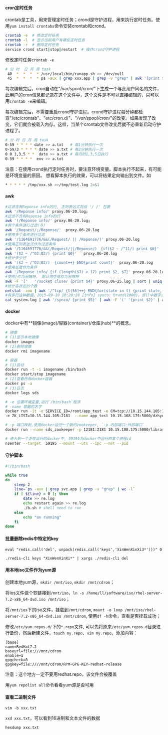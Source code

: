 #### cron定时任务

crontab是工具，用来管理定时任务；crond是守护进程，用来执行定时任务。使用`yum install crontabs`命令安装crontab和crond。

```sh
crontab -e  # 修改定时任务
crontab -l  # 显示当前用户有哪些定时任务
crontab -r  # 删除定时任务
service crond start|stop|restart  # 操作crond守护进程
```

修改定时任务`crontab -e`
```sh
# 分 时  日 月 周 task
 40  *  *  *  * /usr/local/bin/runapp.sh >> /dev/null
 45  *  *  *  * ps -aux | grep xxx.app | grep -v "grep" | awk '{print $2}' | xargs kill -9
```

每次编辑完后，cron自动在"/var/spool/cron/"下生成一个与此用户同名的文件，此用户的cron信息都记录在这个文件中，这个文件是不可以直接编辑的，只可以用`crontab -e`来编辑。

每次编辑完后，不需要重启crond守护进程。crond守护进程每分钟都检查"/etc/crontab"、"etc/cron.d/*"、"/var/spool/cron/*"的改变。如果发现了改变，它们就会被载入内存。这样，当某个crontab文件改变后就不必重新启动守护进程了。

```sh
# 分 时 日 月 周 task
0-59 * * * * date >> a.txt   # 每1分钟执行一次
0-59/3 * * * * date >> a.txt # 每3分钟执行一次
0 0 1,3,5 * *  date >> a.txt # 每月的1,3,5日执行
0-59 * * * *  env >> a.txt 
```

注意：在使用crond执行定时任务时，要注意环境变量。脚本执行不起来，有可能是环境变量的原因。
想看脚本执行的效果，可以将结果定向输出到文件。如
```sh
* * * * * /tmp/xxx.sh >>/tmp/test.log 2>&1
```

#### awk
```sh
#过滤含有Reponse info的行, 正则表达式将由 '/ /' 包裹
awk '/Reponse info/' proxy.06-20.log;      
#过滤不含有Reponse info的行
awk '!/Reponse info/' proxy.06-20.log;
#两个条件进行过滤(与)
awk '/Request/;/Reponse/'  proxy.06-20.log
#使用多个条件进行过滤
awk '/1164691776/&&(/Request/ || /Reponse/)' proxy.06-20.log
#使用正则表达式作为过滤条件
awk '/1164691776/&&(/Request/||/Reponse/)　{if($2 ~ /^11/) print $0}'
awk '($2 ~ /^02:02/) {print $0}'   proxy.06-20.log
#统计多少行
awk '($2 ~ /^02:02/)  {count++} END{print count}'  proxy.06-20.log
#使用长度作为条件
awk '/Reponse info/ {if (length($7) > 17) print $2, $7}' proxy.06-20.log
#使用[作为分隔符， 默认用空格作为分隔符
awk -F '['   '/socket close/ {print $4}' proxy.06-25.log | sort | uniq
#统计各状态的个数
netstat -ano | awk '/^tcp/ {t[$6]++} END{for(state in t) {print state, t[state]} }'
#有多行这种数据，2015-09-10 10:20:28 [info] synco: brand(1000)，求()中数字之和
cat system.log | awk '/synco/ {print $5}' | awk -F '(' '{print $2}' | awk -F ')' '{print $1}' | awk '{a+=$0} END{print a}'
```

#### docker
docker中有**镜像(image)/容器(container)/仓库(hub)**的概念。

```sh
# 镜像
# (1)显示本地镜像
docker images
# (2)删除镜像
docker rmi imagename

# 容器
# (1)启动
docker run -t -i imagename /bin/bash
docker start/stop imagename
# (2)查看所有docker容器
docker ps -a
# (3)日志
docker logs sds

# -e 设置环境变量,运行`/bin/bash`程序
# -name 容器的名字
docker run -it -e SERVICE_ID=/root/app_test -e CM=tcp://10.15.144.105:10400 
-e ZK_LIST=10.15.144.105:2181  --name app_test 10.15.108.175:5000/dzhyun/sds:1.0.209 /bin/bash

# -p 端口映射,使用docker运行一个新的zookeeper, `-p 内部端口:外部端口`
docker run --name sds_zookeeper -p 12181:2181 10.15.108.175:5000/library/zookeeper:3.4.6

# 进入到一个正在运行的docker中, 59195为docker中运行的某个进程id
nsenter --target  59195 --mount --uts --ipc --net --pid
```

#### 守护脚本
```sh
#!/bin/bash

while true
do
    sleep 2
    line=`ps -aux | grep svc.app | grep -v "grep" | wc -l`
    if [ ${line} = 0 ]; then
        date >> re.log
        echo restart again >> re.log
        ./b.sh # shell need to run
    else
        echo "on running"
    fi
done
```

#### 批量删除redis中特定的key
`eval "redis.call('del', unpack(redis.call('keys','XinWenXinXi3*')))" 0`

`./redis-cli keys "XinWenXinXi*" | xargs ./redis-cli del`

#### 用本地iso文件作为yum源
创建本地yum源，`mkdir /mnt/iso`, `mkdir /mnt/cdrom`；

将ios文件做个软链接到`/mnt/iso`，`ln -s /home/ll/software/iso/rhel-server-7.2-x86_64-dvd.iso /mnt/iso`；

将`/mnt/ios`下的iso文件，挂载到`/mnt/cdrom`, `mount -o loop /mnt/iso/rhel-server-7.2-x86_64-dvd.iso /mnt/cdrom`, 使用`df -h`命令，查看是否挂载成功；

修改`/etc/yum.repos.d/`下的`*.repo`文件, 可以先将原来`/etc/yum.repos.d`目录进行备份，然后新建文件，`touch my.repo, vim my.repo`，添加内容：

```
[base]
name=RedHat7.2
baseurl=file:///mnt/cdrom
enable=1
gpgcheck=0
gpgkey=file:////mnt/cdrom/RPM-GPG-KEY-redhat-release
```
	
注意：这个地方一定不要用redhat.repo，该文件会被覆盖

用`yum repolist all`命令看看yum源是否可用


#### 查看二进制文件
`vim -b xxx.txt`

`xxd xxx.txt`，可以看到16进制和文本文件的数据

`hexdump xxx.txt`
